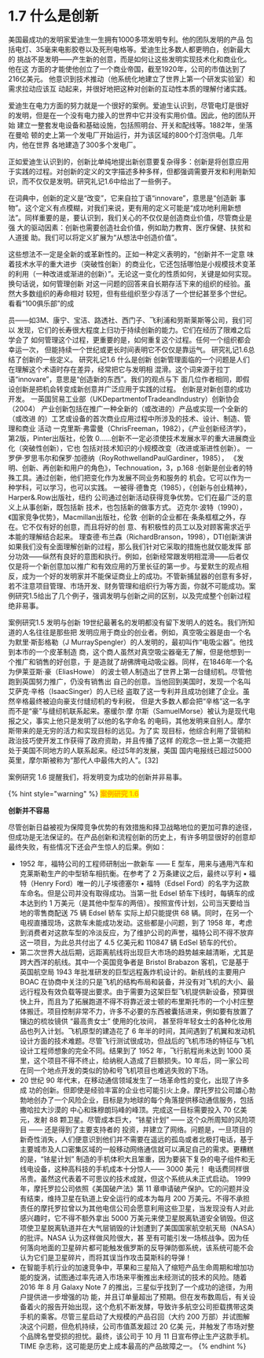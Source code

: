 # 1.7 什么是创新

&#x20;       美国最成功的发明家爱迪生一生拥有1000多项发明专利。他的团队发明的产品 包括电灯、35毫来电影胶卷以及死刑电格等。爱迪生比多数人都更明白，创新最大的 挑战不是发明——产生新的创意，而是如何让这些发明实现技术化和商业化。他在这 方面的才能使他创立了一个商业帝国，截至1920年，公司的市值达到了216亿美元。 他意识到技术推动（他系统化地建立了世界上第一个研发实验室）和需求拉动应该互 动起来，并很好地把这种对创新的互动性本质的理解付诸实践。

&#x20;       爱迪生在电力方面的努力就是一个很好的案例。爱迪生认识到，尽管电灯是很好 的发明，但是在一个没有电力接入的世界中它并没有实用价值。因此，他的团队开始 建立一整套发电设备和基础设施，包括照明台、开关和配线等。1882年，坐落在曼哈 顿的史上第一个发电厂开始运行，并为该区域的800个灯泡供电。几年内，他在世界 各地建造了300多个发电厂。

&#x20;       正如爱迪生认识到的，创新比单纯地提出新创意要复杂得多：创新是将创意应用 于实践的过程。对创新的定义的文字描述多种多样，但都强调需要开发和利用新知 识，而不仅仅是发明。研究礼记1.6中给出了一些例子。&#x20;

&#x20;       在词典中，创新的定义是“改变”，它来自拉丁语“innovare”，意思是“创造新 事物”。这个定义有点模糊，对我们来说，更有用的定义可能是“成功地利用新想 法”。同样重要的是，要认识到，我们关心的不仅仅是创造商业价值，尽管商业是强 大的驱动因素：创新也需要创造社会价值，例如助力教育、医疗保健、扶贫和人道援 助。我们可以将定义扩展为“从想法中创造价值”。&#x20;

这些想法不一定是全新的或革新性的。正如一种定义表明的，“创新并不一定意 味着技术水平的重大进步（突破性创新）的商业化，它还包括哪怕是小规模技术变革 的利用（一种改进或渐进的创新）”。无论这一变化的性质如何，关键是如何实现。 换句话说，如何管理创新 对这一问题的回答来自长期存活下来的组织的经验。虽然大多数组织的寿命相对 较短，但有些组织至少存活了一个世纪甚至多个世纪。看看“100俱乐部”的成

员——如3M、康宁、宝洁、路透社、西门子、飞利浦和劳斯莱斯等公司，我们可以 发现，它们的长寿很大程度上归功于持续创新的能力。它们在经历了限难之后学会了 如何管理这个过程，更重要的是，如何重复这个过程。任何一个组织都会幸运一次， 但能持续一个世纪或更长时间表明它不仅仅是靠运气。 研究礼记1.6总结了创新的一些定义。 研究礼记1.6 什么是创新 创新管理面临的一个问题是人们在理解这个术语时存在差异，经常把它与发明相 混滑。这个词来源于拉丁语“innovare”，意思是“创造新的东西”。我们的观点与下 面几位作者相同，即假设创新是把机会转变成新创意并广泛应用于实践的过程。 创新是对新创意的成功开发。 一英国贸易工业部（UKDepartmentofTradeandIndustry）创新协会（2004） 产业创新包括在推广一种全新的（或改进的）产品或实现一个全新的（或改进 的）工艺或设备的首次商业应用过程中所涉及的技术、设计、制造、管理和商业 活动 一克里斯·弗雷曼（ChrisFreeman，1982），《产业创新经济学》， 第2版，Pinter出版社，伦敦 0......创新不一定必须使技术发展水平的重大进展商业化（突破性创新），它也 包括对技术知识的小规模改变（改进或渐进性创新）。 一罗伊·罗思韦尔和保罗·加德纳（RoyRothwellandPaulGardiner，1985）， 《发明、创新、再创新和用户的角色》，Technouation，3，p.168 ·创新是创业者的特殊工具。通过创新，他们把变化作为发展不同业务和服务的 机会。它可以作为一种学科，可以学习，也可以实践。 一被得·德鲁克（1985），《创新与创业精神》，Harper&.Row出版社，纽约 公司通过创新活动获得竞争优势。它们在最广泛的意义上从事创新，既包括新 技术，也包括新的做事方式。 迈克尔·波特（1990），《国家竞争优势》，Macmillan出版社，伦敦 ·创新的企业都在·条条框框之外，存在。它不仅有好的创意，而且将好的创 意、有积极性的员工以及对顾客需求近乎本能的理解结合起来。 理查德·布兰森（RichardBranson，1998），DTI创新演讲 如果我们没有全面理解创新的过程，那么我们针对它采取的措施也就仅能发挥 部分功效——纵然有良好的意图和执行。例如，创新经常跟发明相混滑——后者仅 仅是将一个新创意加以推广和有效应用的万里长征的第一步。与爱默生的观点相 反，成为一个好的发明家并不能保证商业上的成功。不管新捕鼠器的创意有多好， 若不注意项目管理、市场开发、财务管理和组织行为等方面，你就不可能成功。案 例研究1.5给出了几个例子，强调发明与创新之间的区别，以及完成整个创新过程 绝非易事。

案例研究1.5 发明与创新 19世纪最著名的发明都没有留下发明人的姓名。我们所知道的人名往往是那些把 发明应用于商业的创业者。例如，真空吸尘器是由一个名为默里·斯彭格勒（J MurraySpengler）的人发明的，最初叫作“电吸尘器”。他找到本市的一个皮革制造 商，这个商人虽然对真空吸尘器毫无了解，但是他想到一个推广和销售的好创意，于 是造就了胡佛牌电动吸尘器。同样，在1846年一个名为伊莱亚斯·豪（EliasHowe） 的波士顿人制造出了世界上第一台缝纫机。尽管他跑到英国努力推广，仍没有销售出 自己的创意。当他回到美国时，发现一个名叫艾萨克·辛格（IsaacSinger）的人已经 盗取了这一专利并且成功创建了企业。虽然辛格最终被迫向豪支付缝纫机的专利税， 但是大多数人都会把“辛格”这一名字而不是“豪”与缝纫机联系起来。塞缓尔·摩 尔斯（SamuelMorse）被认为是现代电报之父，事实上他只是发明了以他的名字命名 的电码，其他发明来自别人。摩尔斯带来的是无穷的活力和实现目标的远见。为了实 现目标，他综合利用了营销和政治技巧使开发工作获得了政府资助，并且传播了这样 的观念—世上第一次能把处于美国不同地方的人联系起来。经过5年的发展，美国 国内电报线已超过5000英里，摩尔斯被称为“那代人中最伟大的人”。\[32]&#x20;





&#x20;       案例研究 1.6 提醒我们，将发明变为成功的创新并非易事。&#x20;

{% hint style="warning" %}
<mark style="color:orange;">**案例研究 1.6**</mark>

&#x20;                                                                     **创新并不容易**         &#x20;

&#x20;       尽管创新日益被视为保障竞争优势的有效措施和择卫战略地位的更加可靠的途径，但成功是无法保证的。在产品创新和流程创新的历史上，有许多明显很好的创意却最终失败，有些情况下还会产生惊人的后果。例如：&#x20;

* 1952 年，福特公司的工程师研制出一款新车 —— E 型车，用来与通用汽车和克莱斯勒生产的中型轿车相抗衡。在参考了 2 万条建议之后，最终以亨利 • 福特（Henry Ford）唯一的儿子埃德塞尔 • 福特（Edsel Ford）的名字为这款车命名。但是公司并没有取得成功。当第一批 Edsel 轿车下线时，每辆车的成本达到约 1 万美元（是其他中型车的两倍）。按照宣传计划，公司当天要给当地的零售商配送 75 辆 Edsel 轿车 实际上却只能提供 68 辆。同时，在另一个电视直播现场，这款车未能成功发动。这些都是小问题，到了 1958 年，考虑到消费者对这款车型的冷淡反应，为了维护公司的声誉，福特公司不得不放弃这一项目，为此总共付出了 4.5 亿美元和 110847 辆 EdSel 轿车的代价。&#x20;
* 第二次世界大战后期，远距离航线将出现巨大市场的趋势越来越清晰，尤其是跨大西洋的航线。其中一个英国竞争者是 Bristol Brabazon 客机，它是基于英国航空局 1943 年批准研发的巨型远程轰炸机设计的。新航线的主要用户 BOAC 在协商中关注的只是飞机的结构布局和装备，并没有对飞机的大小、最远行程及有效负载等提出要求。由于需要为这架巨型飞机提供新设备，预算很快上升，而且为了拓展跑道不得不将靠近波士顿的布里斯托市的一个小村庄整体搬迁。项目控制非常不力，许多不必要的东西被囊括进来，例如要有放置了镶边的梳妆镜供 “最高贵女士” 使用的化妆间， 甚至将年轻女士的各种化妆用品也列入计划。飞机原型的建造花了 6 年半的时间，其间遇到了机翼和发动机设计方面的技术难题。尽管飞行测试很成功，但战后的飞机市场的特征与飞机设计工程师想象的完全不同。结果到了 1952 年，飞行航程尚未达到 1000 英里，这个项目不得不终止，给纳税人造成了巨额损失。10 年后，同一家公司在同一个地点开发的类似的协和号飞机项目也难逃失败的下场。&#x20;
* 20 世纪 90 年代末，在移动通信领域发生了一场革命性的变化，出现了许多成 功的创新。但即使是经验丰富的企业也可能引火上身。摩托罗拉公司雄心勃勃地创办了一个风险企业，目标是为地球的每个角落提供移动通信服务，包括撒哈拉大沙漠的 中心和珠穆朗玛峰的峰顶。完成这一目标需要投入 70 亿美元，发射 88 颗卫星。尽管成本巨大，“铱星计划” —— 这个众所周知的风险项目 —— 还是得到了主要支持者的 投资，并建立了网络。问题是，一旦项目的新奇性消失，人们便意识到他们并不需要在遥远的孤岛或者北极打电话，基于主要城市及人口密集区域的一般移动网络通信就可以满足自己的需求。更糟糕的是，“铱星计划” 制造的手机体积大且笨重，因为要装下复杂的电子组件和无线电设备，这种高科技的手机成本十分惊人—— 3000 美元！ 电话费同样很吊贵。虽然这代表着不可思议的技术成就，但这个系统从未正式启动。 1999 年，摩托罗拉公司依照《美国破产法》第 11 章申请破产保护。它的问题并没有结束，维持卫星在轨道上安全运行的成本为每月 200 万美元。不得不承担责任的摩托罗拉曾以为其他电信公司会愿意利用这些卫星，当发现没有人对此感兴趣时，它不得不额外拿出 5000 万美元来使卫星脱离轨道安全销毁。但这项使卫星脱离轨道并在大气层销毁的计划遭到了美国国家航空航天局（NASA）的批评。NASA 认为这样做风险很大，甚 至有可能引发一场核战争。因为任何落向地面的卫星碎片都可能触发俄罗斯的反导弹防御系统，该系统可能不会认为它们是卫星碎片，而将其误当作攻击莫斯科的导弹！&#x20;
* 在智能手机行业的加速竞争中，苹果和三星陷入了缩短产品生命周期和增加功能的旋涡，试图通过率先进入市场来平衡推出未经测试的技术的风险。随着 2016 年 8 月 Galaxy Note 7 的推出，三星似乎找到了一个成功的途径，为用户提供进一步增强的功 能，并且订单量超出了预期。但在发布数周后，有关设备着火的报告开始出现，这个危机不断发酵，导致许多航空公司拒载携带这类手机的乘客。尽管三星启动了大规模的产品召回（大约 200 万部）并试图解决这个问题，但危机持续，公司市值蒸发超过 20 亿美 元，并触发了市场对整个品牌名誉受损的担忧。最终，该公司于 10 月 11 日宣布停止生产这款手机。TIME 杂志称，这可能是历史上成本最高的产品故障之一。
{% endhint %}



&#x20;&#x20;
